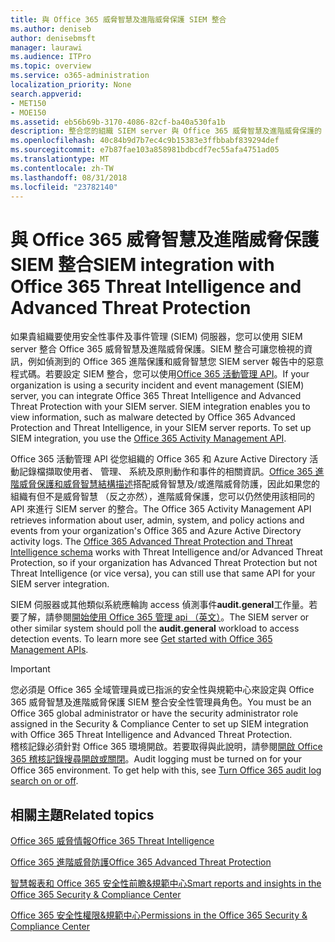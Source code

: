 ```yaml
---
title: 與 Office 365 威脅智慧及進階威脅保護 SIEM 整合
ms.author: deniseb
author: denisebmsft
manager: laurawi
ms.audience: ITPro
ms.topic: overview
ms.service: o365-administration
localization_priority: None
search.appverid:
- MET150
- MOE150
ms.assetid: eb56b69b-3170-4086-82cf-ba40a530fa1b
description: 整合您的組織 SIEM server 與 Office 365 威脅智慧及進階威脅保護的 Office 365 活動管理 api。
ms.openlocfilehash: 40c84b9d7b7ec4c9b15383e3ffbbabf839294def
ms.sourcegitcommit: e7b87fae103a858981bdbcdf7ec55afa4751ad05
ms.translationtype: MT
ms.contentlocale: zh-TW
ms.lasthandoff: 08/31/2018
ms.locfileid: "23782140"
---
```

# <a name="siem-integration-with-office-365-threat-intelligence-and-advanced-threat-protection"></a><span data-ttu-id="297d4-103">與 Office 365 威脅智慧及進階威脅保護 SIEM 整合</span><span class="sxs-lookup"><span data-stu-id="297d4-103">SIEM integration with Office 365 Threat Intelligence and Advanced Threat Protection</span></span>

<span data-ttu-id="297d4-p101">如果貴組織要使用安全性事件及事件管理 (SIEM) 伺服器，您可以使用 SIEM server 整合 Office 365 威脅智慧及進階威脅保護。SIEM 整合可讓您檢視的資訊，例如偵測到的 Office 365 進階保護和威脅智慧您 SIEM server 報告中的惡意程式碼。若要設定 SIEM 整合，您可以使用[Office 365 活動管理 API](https://docs.microsoft.com/office/office-365-management-api/office-365-management-activity-api-reference)。</span><span class="sxs-lookup"><span data-stu-id="297d4-p101">If your organization is using a security incident and event management (SIEM) server, you can integrate Office 365 Threat Intelligence and Advanced Threat Protection with your SIEM server. SIEM integration enables you to view information, such as malware detected by Office 365 Advanced Protection and Threat Intelligence, in your SIEM server reports. To set up SIEM integration, you use the [Office 365 Activity Management API](https://docs.microsoft.com/office/office-365-management-api/office-365-management-activity-api-reference).</span></span> 

<span data-ttu-id="297d4-p102">Office 365 活動管理 API 從您組織的 Office 365 和 Azure Active Directory 活動記錄檔擷取使用者、 管理、 系統及原則動作和事件的相關資訊。[Office 365 進階威脅保護和威脅智慧結構描述](https://docs.microsoft.com/office/office-365-management-api/office-365-management-activity-api-schema#office-365-advanced-threat-protection-and-threat-intelligence-schema)搭配威脅智慧及/或進階威脅防護，因此如果您的組織有但不是威脅智慧 （反之亦然），進階威脅保護，您可以仍然使用該相同的 API 來進行 SIEM server 的整合。</span><span class="sxs-lookup"><span data-stu-id="297d4-p102">The Office 365 Activity Management API retrieves information about user, admin, system, and policy actions and events from your organization's Office 365 and Azure Active Directory activity logs. The [Office 365 Advanced Threat Protection and Threat Intelligence schema](https://docs.microsoft.com/office/office-365-management-api/office-365-management-activity-api-schema#office-365-advanced-threat-protection-and-threat-intelligence-schema) works with Threat Intelligence and/or Advanced Threat Protection, so if your organization has Advanced Threat Protection but not Threat Intelligence (or vice versa), you can still use that same API for your SIEM server integration.</span></span> 

<span data-ttu-id="297d4-p103">SIEM 伺服器或其他類似系統應輪詢 access 偵測事件**audit.general**工作量。若要了解，請參閱[開始使用 Office 365 管理 api （英文）](https://docs.microsoft.com/office/office-365-management-api/get-started-with-office-365-management-apis)。</span><span class="sxs-lookup"><span data-stu-id="297d4-p103">The SIEM server or other similar system should poll the **audit.general** workload to access detection events. To learn more see [Get started with Office 365 Management APIs](https://docs.microsoft.com/office/office-365-management-api/get-started-with-office-365-management-apis).</span></span> 

> [!IMPORTANT]
> <span data-ttu-id="297d4-111">您必須是 Office 365 全域管理員或已指派的安全性與規範中心來設定與 Office 365 威脅智慧及進階威脅保護 SIEM 整合安全性管理員角色。</span><span class="sxs-lookup"><span data-stu-id="297d4-111">You must be an Office 365 global administrator or have the security administrator role assigned in the Security & Compliance Center to set up SIEM integration with Office 365 Threat Intelligence and Advanced Threat Protection.</span></span></br><span data-ttu-id="297d4-p104">稽核記錄必須針對 Office 365 環境開啟。若要取得與此說明，請參閱[開啟 Office 365 稽核記錄搜尋開啟或關閉](turn-audit-log-search-on-or-off.md)。</span><span class="sxs-lookup"><span data-stu-id="297d4-p104">Audit logging must be turned on for your Office 365 environment. To get help with this, see [Turn Office 365 audit log search on or off](turn-audit-log-search-on-or-off.md).</span></span>

## <a name="related-topics"></a><span data-ttu-id="297d4-114">相關主題</span><span class="sxs-lookup"><span data-stu-id="297d4-114">Related topics</span></span>

[<span data-ttu-id="297d4-115">Office 365 威脅情報</span><span class="sxs-lookup"><span data-stu-id="297d4-115">Office 365 Threat Intelligence</span></span>](office-365-ti.md)

[<span data-ttu-id="297d4-116">Office 365 進階威脅防護</span><span class="sxs-lookup"><span data-stu-id="297d4-116">Office 365 Advanced Threat Protection</span></span>](office-365-atp.md)

[<span data-ttu-id="297d4-117">智慧報表和 Office 365 安全性前瞻&amp;規範中心</span><span class="sxs-lookup"><span data-stu-id="297d4-117">Smart reports and insights in the Office 365 Security &amp; Compliance Center</span></span>](reports-and-insights-in-security-and-compliance.md)
  
[<span data-ttu-id="297d4-118">Office 365 安全性權限&amp;規範中心</span><span class="sxs-lookup"><span data-stu-id="297d4-118">Permissions in the Office 365 Security &amp; Compliance Center</span></span>](permissions-in-the-security-and-compliance-center.md)
  

